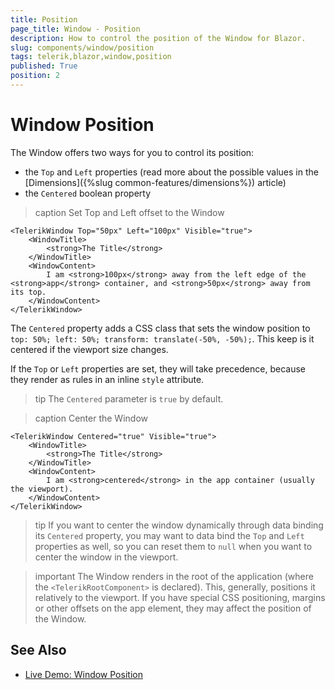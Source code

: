 ```yaml
---
title: Position
page_title: Window - Position
description: How to control the position of the Window for Blazor.
slug: components/window/position
tags: telerik,blazor,window,position
published: True
position: 2
---
```


# Window Position

The Window offers two ways for you to control its position:

* the `Top` and `Left` properties (read more about the possible values in the [Dimensions]({%slug common-features/dimensions%}) article)
* the `Centered` boolean property

>caption Set Top and Left offset to the Window

````CSHTML
<TelerikWindow Top="50px" Left="100px" Visible="true">
	<WindowTitle>
		<strong>The Title</strong>
	</WindowTitle>
	<WindowContent>
		I am <strong>100px</strong> away from the left edge of the <strong>app</strong> container, and <strong>50px</strong> away from its top.
	</WindowContent>
</TelerikWindow>
````

The `Centered` property adds a CSS class that sets the window position to `top: 50%; left: 50%; transform: translate(-50%, -50%);`. This keep is it centered if the viewport size changes.

If the `Top` or `Left` properties are set, they will take precedence, because they render as rules in an inline `style` attribute.

>tip The `Centered` parameter is `true` by default.

>caption Center the Window

````CSHTML
<TelerikWindow Centered="true" Visible="true">
	<WindowTitle>
		<strong>The Title</strong>
	</WindowTitle>
	<WindowContent>
		I am <strong>centered</strong> in the app container (usually the viewport).
	</WindowContent>
</TelerikWindow>
````

>tip If you want to center the window dynamically through data binding its `Centered` property, you may want to data bind the `Top` and `Left` properties as well, so you can reset them to `null` when you want to center the window in the viewport.

>important The Window renders in the root of the application (where the `<TelerikRootComponent>` is declared). This, generally, positions it relatively to the viewport. If you have special CSS positioning, margins or other offsets on the app element, they may affect the position of the Window.


## See Also

  * [Live Demo: Window Position](https://demos.telerik.com/blazor-ui/window/position)
